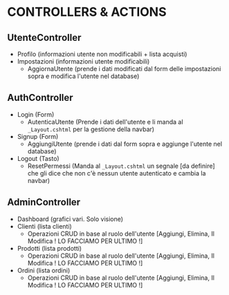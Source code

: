 # CONTROLLERS & ACTIONS

## UtenteController

- Profilo (informazioni utente non modificabili + lista acquisti)
- Impostazioni (informazioni utente modificabili)
    - AggiornaUtente (prende i dati modificati dal form delle impostazioni sopra e modifica l'utente nel database)

## AuthController

- Login (Form)
    - AutenticaUtente (Prende i dati dell'utente e li manda al `_Layout.cshtml` per la gestione della navbar)
- Signup (Form)
    - AggiungiUtente (prende i dati dal form sopra e aggiunge l'utente nel database)
- Logout (Tasto)
    - ResetPermessi (Manda al `_Layout.cshtml` un segnale [da definire] che gli dice che non c'è nessun utente
      autenticato e cambia la navbar)

## AdminController

- Dashboard (grafici vari. Solo visione)
- Clienti (lista clienti)
    - Operazioni CRUD in base al ruolo dell'utente [Aggiungi, Elimina, Il Modifica ! LO FACCIAMO PER ULTIMO !]
- Prodotti (lista prodotti)
    - Operazioni CRUD in base al ruolo dell'utente [Aggiungi, Elimina, Il Modifica ! LO FACCIAMO PER ULTIMO !]
- Ordini (lista ordini)
    - Operazioni CRUD in base al ruolo dell'utente [Aggiungi, Elimina, Il Modifica ! LO FACCIAMO PER ULTIMO !]
